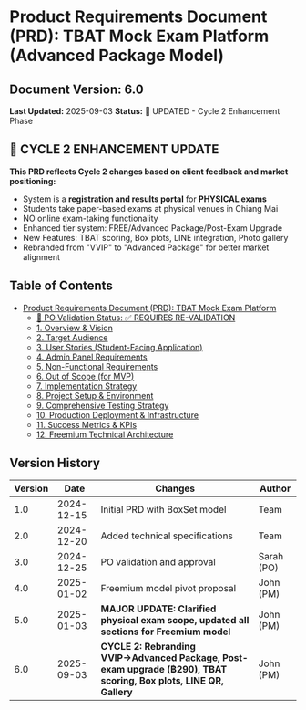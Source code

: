 # Product Requirements Document (PRD): TBAT Mock Exam Platform (Advanced Package Model)

## Document Version: 6.0
**Last Updated:** 2025-09-03
**Status:** 📝 UPDATED - Cycle 2 Enhancement Phase

## 🚀 CYCLE 2 ENHANCEMENT UPDATE

**This PRD reflects Cycle 2 changes based on client feedback and market positioning:**
- System is a **registration and results portal** for **PHYSICAL exams**
- Students take paper-based exams at physical venues in Chiang Mai
- NO online exam-taking functionality
- Enhanced tier system: FREE/Advanced Package/Post-Exam Upgrade
- New Features: TBAT scoring, Box plots, LINE integration, Photo gallery
- Rebranded from "VVIP" to "Advanced Package" for better market alignment

## Table of Contents

- [Product Requirements Document (PRD): TBAT Mock Exam Platform](#product-requirements-document-prd-tbat-mock-exam-platform-freemium-model)
  - [🎯 PO Validation Status: ✅ REQUIRES RE-VALIDATION](#po-validation-status-requires-re-validation)
  - [1. Overview & Vision](#1-overview-vision)
  - [2. Target Audience](#2-target-audience)
  - [3. User Stories (Student-Facing Application)](#3-user-stories-student-facing-application)
  - [4. Admin Panel Requirements](#4-admin-panel-requirements)
  - [5. Non-Functional Requirements](#5-non-functional-requirements)
  - [6. Out of Scope (for MVP)](#6-out-of-scope-for-mvp)
  - [7. Implementation Strategy](#7-implementation-strategy)
  - [8. Project Setup & Environment](#8-project-setup-environment)
  - [9. Comprehensive Testing Strategy](#9-comprehensive-testing-strategy)
  - [10. Production Deployment & Infrastructure](#10-production-deployment-infrastructure)
  - [11. Success Metrics & KPIs](#11-success-metrics-kpis)
  - [12. Freemium Technical Architecture](#12-freemium-technical-architecture)

## Version History

| Version | Date | Changes | Author |
|---------|------|---------|--------|
| 1.0 | 2024-12-15 | Initial PRD with BoxSet model | Team |
| 2.0 | 2024-12-20 | Added technical specifications | Team |
| 3.0 | 2024-12-25 | PO validation and approval | Sarah (PO) |
| 4.0 | 2025-01-02 | Freemium model pivot proposal | John (PM) |
| 5.0 | 2025-01-03 | **MAJOR UPDATE: Clarified physical exam scope, updated all sections for Freemium model** | John (PM) |
| 6.0 | 2025-09-03 | **CYCLE 2: Rebranding VVIP→Advanced Package, Post-exam upgrade (฿290), TBAT scoring, Box plots, LINE QR, Gallery** | John (PM) |
